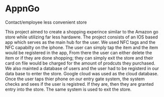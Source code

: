# AppnGo
Contact/employee less convenient store

This project aimed to create a shopping experince similar to the Amazon go store while utilizing far less hardawre. The project consists of an IOS based app which serves as the main hub for the user. We used NFC tags and the NFC capabilty on the iphone. The user can simply tap the item and the item would be registered in the app, From there the user can either delete the item or if they are done shopping; they can simply exit the store and their card on file would be charged for the amount of prodcuts they purchased. We also mainted a database of users and the user had to be registerd in our data base to enter the store. Google cloud was used as the cloud database. Once the user taps thier phone on our entry gate system, the system checks and sees if the user is registred. If they are, then they are granted entry into the store. The same system is used to exit the store. 
